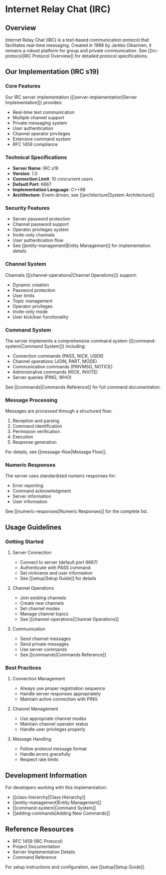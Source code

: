 # Internet Relay Chat (IRC)

## Overview
Internet Relay Chat (IRC) is a text-based communication protocol that facilitates real-time messaging. Created in 1988 by Jarkko Oikarinen, it remains a robust platform for group and private communication. See [[irc-protocol|IRC Protocol Overview]] for detailed protocol specifications.

## Our Implementation (IRC s19)

### Core Features
Our IRC server implementation ([[server-implementation|Server Implementation]]) provides:

- Real-time text communication
- Multiple channel support
- Private messaging system
- User authentication
- Channel operator privileges
- Extensive command system
- RFC 1459 compliance

### Technical Specifications
- **Server Name**: IRC s19
- **Version**: 1.0
- **Connection Limit**: 10 concurrent users
- **Default Port**: 6667
- **Implementation Language**: C++98
- **Architecture**: Event-driven, see [[architecture|System Architecture]]

### Security Features
- Server password protection
- Channel password support
- Operator privileges system
- Invite-only channels
- User authentication flow
- See [[entity-management|Entity Management]] for implementation details

### Channel System
Channels ([[channel-operations|Channel Operations]]) support:
- Dynamic creation
- Password protection
- User limits
- Topic management
- Operator privileges
- Invite-only mode
- User kick/ban functionality

### Command System
The server implements a comprehensive command system ([[command-system|Command System]]) including:
- Connection commands (PASS, NICK, USER)
- Channel operations (JOIN, PART, MODE)
- Communication commands (PRIVMSG, NOTICE)
- Administrative commands (KICK, INVITE)
- Server queries (PING, WHO)

See [[commands|Commands Reference]] for full command documentation.

### Message Processing
Messages are processed through a structured flow:
1. Reception and parsing
2. Command identification
3. Permission verification
4. Execution
5. Response generation

For details, see [[message-flow|Message Flow]].

### Numeric Responses
The server uses standardized numeric responses for:
- Error reporting
- Command acknowledgment
- Server information
- User information

See [[numeric-responses|Numeric Responses]] for the complete list.

## Usage Guidelines

### Getting Started
1. Server Connection
   - Connect to server (default port 6667)
   - Authenticate with PASS command
   - Set nickname and user information
   - See [[setup|Setup Guide]] for details

2. Channel Operations
   - Join existing channels
   - Create new channels
   - Set channel modes
   - Manage channel topics
   - See [[channel-operations|Channel Operations]]

3. Communication
   - Send channel messages
   - Send private messages
   - Use server commands
   - See [[commands|Commands Reference]]

### Best Practices
1. Connection Management
   - Always use proper registration sequence
   - Handle server responses appropriately
   - Maintain active connection with PING

2. Channel Management
   - Use appropriate channel modes
   - Maintain channel operator status
   - Handle user privileges properly

3. Message Handling
   - Follow protocol message format
   - Handle errors gracefully
   - Respect rate limits

## Development Information
For developers working with this implementation:

- [[class-hierarchy|Class Hierarchy]]
- [[entity-management|Entity Management]]
- [[command-system|Command System]]
- [[adding-commands|Adding New Commands]]

## Reference Resources
- RFC 1459 (IRC Protocol)
- Project Documentation
- Server Implementation Details
- Command Reference

For setup instructions and configuration, see [[setup|Setup Guide]].
